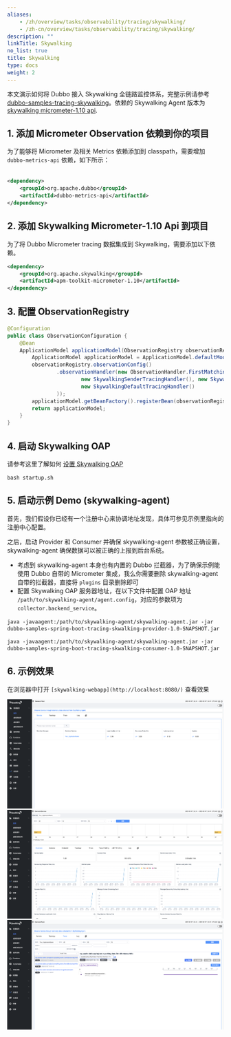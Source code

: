 ```yaml
---
aliases:
    - /zh/overview/tasks/observability/tracing/skywalking/
    - /zh-cn/overview/tasks/observability/tracing/skywalking/
description: ""
linkTitle: Skywalking
no_list: true
title: Skywalking
type: docs
weight: 2
---
```


本文演示如何将 Dubbo 接入 Skywalking 全链路监控体系，完整示例请参考 <a href="https://github.com/apache/dubbo-samples/tree/master/4-governance/dubbo-samples-spring-boot-tracing-skywalking" target="_blank">dubbo-samples-tracing-skywalking</a>。依赖的 Skywalking Agent 版本为 [skywalking micrometer-1.10 api](https://skywalking.apache.org/docs/skywalking-java/next/en/setup/service-agent/java-agent/application-toolkit-micrometer-1.10/).

## 1. 添加 Micrometer Observation 依赖到你的项目
为了能够将  Micrometer 及相关 Metrics 依赖添加到 classpath，需要增加 `dubbo-metrics-api` 依赖，如下所示：

```xml

<dependency>
    <groupId>org.apache.dubbo</groupId>
    <artifactId>dubbo-metrics-api</artifactId>
</dependency>
```

## 2. 添加 Skywalking Micrometer-1.10 Api 到项目

为了将 Dubbo Micrometer tracing 数据集成到 Skywalking，需要添加以下依赖。

```xml
<dependency>
    <groupId>org.apache.skywalking</groupId>
    <artifactId>apm-toolkit-micrometer-1.10</artifactId>
</dependency>
```

## 3. 配置 ObservationRegistry

```java
@Configuration
public class ObservationConfiguration {
    @Bean
    ApplicationModel applicationModel(ObservationRegistry observationRegistry) {
        ApplicationModel applicationModel = ApplicationModel.defaultModel();
        observationRegistry.observationConfig()
                .observationHandler(new ObservationHandler.FirstMatchingCompositeObservationHandler(
                        new SkywalkingSenderTracingHandler(), new SkywalkingReceiverTracingHandler(),
                        new SkywalkingDefaultTracingHandler()
                ));
        applicationModel.getBeanFactory().registerBean(observationRegistry);
        return applicationModel;
    }
}
```
## 4. 启动 Skywalking OAP
请参考这里了解如何 [设置 Skywalking OAP](https://skywalking.apache.org/docs/main/v9.3.0/en/setup/backend/backend-setup/)

```shell
bash startup.sh
```

## 5. 启动示例 Demo (skywalking-agent)
首先，我们假设你已经有一个注册中心来协调地址发现，具体可参见示例里指向的注册中心配置。

之后，启动 Provider 和 Consumer 并确保 skywalking-agent 参数被正确设置，skywalking-agent 确保数据可以被正确的上报到后台系统。

* 考虑到 skywalking-agent 本身也有内置的 Dubbo 拦截器，为了确保示例能使用 Dubbo 自带的 Micrometer 集成，我么你需要删除 skywalking-agent 自带的拦截器，直接将 `plugins` 目录删除即可
* 配置 Skywalking OAP 服务器地址，在以下文件中配置 OAP 地址 `/path/to/skywalking-agent/agent.config`，对应的参数项为 `collector.backend_service`。

```shell
java -javaagent:/path/to/skywalking-agent/skywalking-agent.jar -jar dubbo-samples-spring-boot-tracing-skwalking-provider-1.0-SNAPSHOT.jar
```

```shell
java -javaagent:/path/to/skywalking-agent/skywalking-agent.jar -jar dubbo-samples-spring-boot-tracing-skwalking-consumer-1.0-SNAPSHOT.jar
```

## 6. 示例效果
在浏览器中打开 `[skywalking-webapp](http://localhost:8080/)` 查看效果

![skywalking-trace-result-1](/imgs/v3/tasks/observability/tracing/skywalking-trace-result-1.png)
![skywalking-trace-result-2](/imgs/v3/tasks/observability/tracing/skywalking-trace-result-2.png)
![skywalking-trace-result-2](/imgs/v3/tasks/observability/tracing/skywalking-trace-result-3.png)
